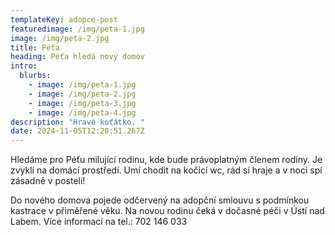 ```yaml
---
templateKey: adopce-post
featuredimage: /img/peta-1.jpg
image: /img/peta-2.jpg
title: Péťa
heading: Péťa hledá nový domov
intro:
  blurbs:
    - image: /img/peta-1.jpg
    - image: /img/peta-2.jpg
    - image: /img/peta-3.jpg
    - image: /img/peta-4.jpg
description: "Hravé koťátko. "
date: 2024-11-05T12:20:51.267Z
---
```

H﻿ledáme pro Péťu milující rodinu, kde bude právoplatným členem rodiny. Je zvyklí na domácí prostředí. Umí chodit na kočicí wc, rád si hraje a v noci spí zásadně v posteli!

D﻿o nového domova pojede odčervený na adopční smlouvu s podmínkou kastrace v přiměřené věku. Na novou rodinu čeká v dočasné péči v Ústí nad Labem. Více informací na tel.: 702 146 033